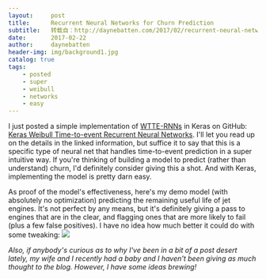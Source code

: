 ```yaml
---
layout:     post
title:      Recurrent Neural Networks for Churn Prediction
subtitle:   转载自：http://daynebatten.com/2017/02/recurrent-neural-networks-churn/
date:       2017-02-22
author:     daynebatten
header-img: img/background1.jpg
catalog: true
tags:
    - posted
    - super
    - weibull
    - networks
    - easy
---
```


I just posted a simple implementation of [WTTE-RNNs](https://ragulpr.github.io/2016/12/22/WTTE-RNN-Hackless-churn-modeling) in Keras on GitHub: [Keras Weibull Time-to-event Recurrent Neural Networks](https://github.com/daynebatten/keras-wtte-rnn). I'll let you read up on the details in the linked information, but suffice it to say that this is a specific type of neural net that handles time-to-event prediction in a super intuitive way. If you're thinking of building a model to predict (rather than understand) churn, I'd definitely consider giving this a shot. And with Keras, implementing the model is pretty darn easy.

As proof of the model's effectiveness, here's my demo model (with absolutely no optimization) predicting the remaining useful life of jet engines. It's not perfect by any means, but it's definitely giving a pass to engines that are in the clear, and flagging ones that are more likely to fail (plus a few false positives). I have no idea how much better it could do with some tweaking:
![](http://daynebatten.com/wp-content/uploads/2017/02/wtte-rnn-survival.png)


*Also, if anybody's curious as to why I've been in a bit of a post desert lately, my wife and I recently had a baby and I haven't been giving as much thought to the blog. However, I have some ideas brewing!*
